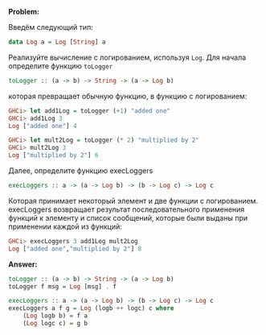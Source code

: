 **Problem:**

Введём следующий тип:

```haskell
data Log a = Log [String] a
```

Реализуйте вычисление с логированием, используя `Log`. Для начала определите функцию `toLogger`

```haskell
toLogger :: (a -> b) -> String -> (a -> Log b)
```

которая превращает обычную функцию, в функцию с логированием:

```haskell
GHCi> let add1Log = toLogger (+1) "added one"
GHCi> add1Log 3
Log ["added one"] 4

GHCi> let mult2Log = toLogger (* 2) "multiplied by 2"
GHCi> mult2Log 3
Log ["multiplied by 2"] 6
```

Далее, определите функцию execLoggers

```haskell
execLoggers :: a -> (a -> Log b) -> (b -> Log c) -> Log c
```

Которая принимает некоторый элемент и две функции с логированием. execLoggers возвращает результат последовательного применения функций к элементу и список сообщений, которые были выданы при применении каждой из функций:

```haskell
GHCi> execLoggers 3 add1Log mult2Log
Log ["added one","multiplied by 2"] 8
```

**Answer:**

```haskell
toLogger :: (a -> b) -> String -> (a -> Log b)
toLogger f msg = Log [msg] . f

execLoggers :: a -> (a -> Log b) -> (b -> Log c) -> Log c
execLoggers a f g = Log (logb ++ logc) c where
    (Log logb b) = f a
    (Log logc c) = g b
```
